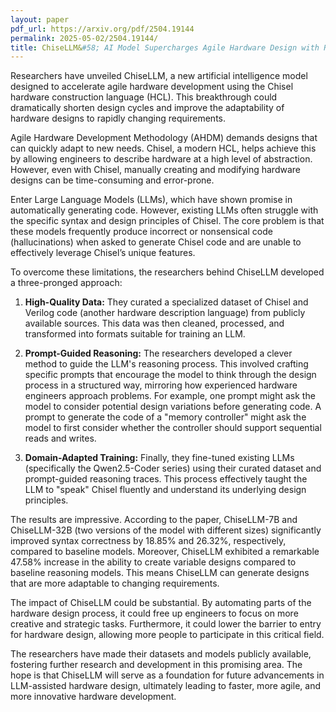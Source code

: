 ```yaml
---
layout: paper
pdf_url: https://arxiv.org/pdf/2504.19144
permalink: 2025-05-02/2504.19144/
title: ChiseLLM&#58; AI Model Supercharges Agile Hardware Design with Reasoning
---
```




Researchers have unveiled ChiseLLM, a new artificial intelligence model designed to accelerate agile hardware development using the Chisel hardware construction language (HCL). This breakthrough could dramatically shorten design cycles and improve the adaptability of hardware designs to rapidly changing requirements.

Agile Hardware Development Methodology (AHDM) demands designs that can quickly adapt to new needs. Chisel, a modern HCL, helps achieve this by allowing engineers to describe hardware at a high level of abstraction. However, even with Chisel, manually creating and modifying hardware designs can be time-consuming and error-prone.

Enter Large Language Models (LLMs), which have shown promise in automatically generating code. However, existing LLMs often struggle with the specific syntax and design principles of Chisel. The core problem is that these models frequently produce incorrect or nonsensical code (hallucinations) when asked to generate Chisel code and are unable to effectively leverage Chisel’s unique features.

To overcome these limitations, the researchers behind ChiseLLM developed a three-pronged approach:

1.  **High-Quality Data:** They curated a specialized dataset of Chisel and Verilog code (another hardware description language) from publicly available sources. This data was then cleaned, processed, and transformed into formats suitable for training an LLM.

2.  **Prompt-Guided Reasoning:** The researchers developed a clever method to guide the LLM's reasoning process. This involved crafting specific prompts that encourage the model to think through the design process in a structured way, mirroring how experienced hardware engineers approach problems. For example, one prompt might ask the model to consider potential design variations before generating code. A prompt to generate the code of a "memory controller" might ask the model to first consider whether the controller should support sequential reads and writes.

3.  **Domain-Adapted Training:** Finally, they fine-tuned existing LLMs (specifically the Qwen2.5-Coder series) using their curated dataset and prompt-guided reasoning traces. This process effectively taught the LLM to "speak" Chisel fluently and understand its underlying design principles.

The results are impressive. According to the paper, ChiseLLM-7B and ChiseLLM-32B (two versions of the model with different sizes) significantly improved syntax correctness by 18.85% and 26.32%, respectively, compared to baseline models. Moreover, ChiseLLM exhibited a remarkable 47.58% increase in the ability to create variable designs compared to baseline reasoning models. This means ChiseLLM can generate designs that are more adaptable to changing requirements.

The impact of ChiseLLM could be substantial. By automating parts of the hardware design process, it could free up engineers to focus on more creative and strategic tasks. Furthermore, it could lower the barrier to entry for hardware design, allowing more people to participate in this critical field.

The researchers have made their datasets and models publicly available, fostering further research and development in this promising area. The hope is that ChiseLLM will serve as a foundation for future advancements in LLM-assisted hardware design, ultimately leading to faster, more agile, and more innovative hardware development.